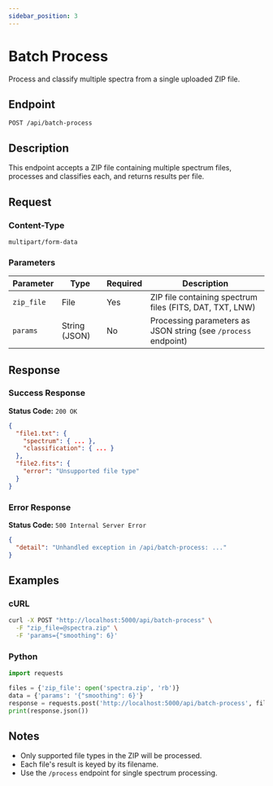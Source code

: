 ```yaml
---
sidebar_position: 3
---
```


# Batch Process

Process and classify multiple spectra from a single uploaded ZIP file.

## Endpoint

```
POST /api/batch-process
```

## Description

This endpoint accepts a ZIP file containing multiple spectrum files, processes and classifies each, and returns results per file.

## Request

### Content-Type
```
multipart/form-data
```

### Parameters
| Parameter | Type | Required | Description |
|-----------|------|----------|-------------|
| `zip_file` | File | Yes | ZIP file containing spectrum files (FITS, DAT, TXT, LNW) |
| `params` | String (JSON) | No | Processing parameters as JSON string (see `/process` endpoint) |

## Response

### Success Response
**Status Code:** `200 OK`

```json
{
  "file1.txt": {
    "spectrum": { ... },
    "classification": { ... }
  },
  "file2.fits": {
    "error": "Unsupported file type"
  }
}
```

### Error Response
**Status Code:** `500 Internal Server Error`

```json
{
  "detail": "Unhandled exception in /api/batch-process: ..."
}
```

## Examples

### cURL
```bash
curl -X POST "http://localhost:5000/api/batch-process" \
  -F "zip_file=@spectra.zip" \
  -F 'params={"smoothing": 6}'
```

### Python
```python
import requests

files = {'zip_file': open('spectra.zip', 'rb')}
data = {'params': '{"smoothing": 6}'}
response = requests.post('http://localhost:5000/api/batch-process', files=files, data=data)
print(response.json())
```

## Notes
- Only supported file types in the ZIP will be processed.
- Each file's result is keyed by its filename.
- Use the `/process` endpoint for single spectrum processing.

